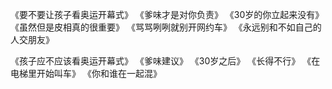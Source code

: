 《要不要让孩子看奥运开幕式》
《爹味才是对你负责》
《30岁的你立起来没有》
《虽然但是皮相真的很重要》
《骂骂咧咧就别开网约车》
《永远别和不如自己的人交朋友》


《孩子应不应该看奥运开幕式》
《爹味建议》
《30岁之后》
《长得不行》
《在电梯里开始叫车》
《你和谁在一起混》

